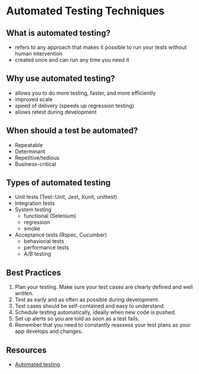 # Automated Testing Techniques

## What is automated testing?
* refers to any approach that makes it possible to run your tests without human intervention
* created once and can run any time you need it

## Why use automated testing?
* allows you to do more testing, faster, and more efficiently
* improved scale
* speed of delivery (speeds up regression testing)
* allows retest during development

## When should a test be automated?
* Repeatable
* Determinant
* Repetitive/tedious
* Business-critical

## Types of automated testing
* Unit tests (Test::Unit, Jest, Xunit, unittest)
* Integration tests
* System testing
  * functional (Selenium)
  * regression
  * smoke
* Acceptance tests (Rspec, Cucumber)
  * behaviorial tests
  * performance tests
  * A/B testing 

## Best Practices
1. Plan your testing. Make sure your test cases are clearly defined and well written. 
2. Test as early and as often as possible during development.
3. Test cases should be self-contained and easy to understand.
4. Schedule testing automatically, ideally when new code is pushed. 
5. Set up alerts so you are told as soon as a test fails.
6. Remember that you need to constantly reassess your test plans as your app develops and changes.

## Resources
* [Automated testing](https://www.functionize.com/automated-testing)
